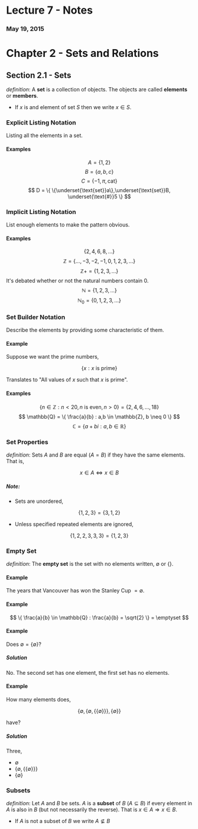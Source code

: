 # Lecture 7 - Notes  

### May 19, 2015  

# Chapter 2 - Sets and Relations

## Section 2.1 - Sets

_definition_: A __set__ is a collection of objects. The objects are called __elements__ or __members__.

* If $x$ is and element of set $S$ then we write $x \in S$.

### Explicit Listing Notation

Listing all the elements in a set.

#### Examples

$$
    A = \{ 1,2 \}
$$
$$
    B = \{ a,b,c \}
$$
$$
    C = \{ -1, \pi, \text{cat} \}
$$
$$
    D = \{ \{\underset{\text{set}}a\},\underset{\text{set}}B, \underset{\text{#}}5 \}
$$

### Implicit Listing Notation

List enough elements to make the pattern obvious.

#### Examples

$$
    \{ 2,4,6,8,... \}
$$
$$
    \mathbb{Z} = \{ ..., -3,-2,-1,0,1,2,3,... \}
$$
$$
    \mathbb{Z}+ = \{ 1,2,3,... \}
$$
It's debated whether or not the natural numbers contain $0$.
$$
    \mathbb{N} = \{ 1,2,3,... \}
$$
$$
    \mathbb{N}_0 = \{ 0,1,2,3,... \}
$$

### Set Builder Notation

Describe the elements by providing some characteristic of them.

#### Example

Suppose we want the prime numbers,

$$
    \{ x : x \text{ is prime} \}
$$

Translates to "All values of $x$ such that $x$ is prime".

#### Examples

$$
    \{ n \in \mathbb{Z} : n < 20, n \text{ is even}, n > 0 \} = \{ 2,4,6, ... , 18 \}
$$
$$
    \mathbb{Q} = \{ \frac{a}{b} : a,b \in \mathbb{Z}, b \neq 0 \}
$$
$$
    \mathbb{C} = \{ a + bi : a, b \in \mathbb{R} \}
$$ 

### Set Properties

_definition_: Sets $A$ and $B$ are equal ($A = B$) if they have the same elements. That is,

$$
    x \in A \iff x \in B
$$

##### Note:

* Sets are unordered,

$$
    \{ 1,2,3 \} = \{ 3,1,2 \}
$$

* Unless specified repeated elements are ignored,

$$
    \{ 1,2,2,3,3,3 \} = \{ 1,2,3 \}
$$

### Empty Set

_definition_: The __empty set__ is the set with no elements written, $\emptyset$ or $\{\}$.

#### Example

The years that Vancouver has won the Stanley Cup $= \emptyset$.

#### Example

$$
    \{ \frac{a}{b} \in \mathbb{Q} : \frac{a}{b} = \sqrt{2} \} = \emptyset
$$

#### Example

Does $\emptyset = \{ \emptyset \}$?

##### Solution

No. The second set has one element, the first set has no elements.

#### Example

How many elements does,

$$
    \{ \emptyset, \{ \emptyset, \{ \{ \emptyset \} \} \}, \{ \emptyset \} \}
$$

have?

##### Solution

Three,

* $\emptyset$
* $\{ \emptyset, \{ \{ \emptyset \} \} \}$
* $\{ \emptyset \}$

### Subsets

_definition_: Let $A$ and $B$ be sets. $A$ is a __subset__ of $B$ ($A \subseteq B$) if every element in $A$ is also in $B$ (but not necessarily the reverse). That is $x \in A \Rightarrow x \in B$.

*  If $A$ is not a subset of $B$ we write $A \not\subseteq B$
